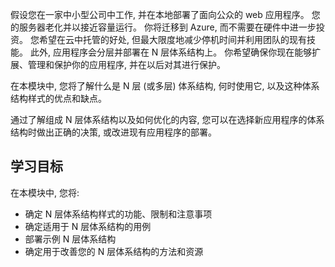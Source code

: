 假设您在一家中小型公司中工作, 并在本地部署了面向公众的 web 应用程序。 您的服务器老化并以接近容量运行。 你将迁移到 Azure, 而不需要在硬件中进一步投资。 您希望在云中托管的好处, 但最大限度地减少停机时间并利用团队的现有技能。 此外, 应用程序会分层并部署在 N 层体系结构上。 你希望确保你现在能够扩展、管理和保护你的应用程序, 并在以后对其进行保护。

在本模块中, 您将了解什么是 N 层 (或多层) 体系结构, 何时使用它, 以及这种体系结构样式的优点和缺点。

通过了解组成 N 层体系结构以及如何优化的内容, 您可以在选择新应用程序的体系结构时做出正确的决策, 或改进现有应用程序的部署。

## <a name="learning-objectives"></a>学习目标

在本模块中, 您将:

- 确定 N 层体系结构样式的功能、限制和注意事项
- 确定适用于 N 层体系结构的用例
- 部署示例 N 层体系结构
- 确定用于改善您的 N 层体系结构的方法和资源